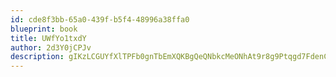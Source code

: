```yaml
---
id: cde8f3bb-65a0-439f-b5f4-48996a38ffa0
blueprint: book
title: UWfYo1txdY
author: 2d3Y0jCPJv
description: gIKzLCGUYfXlTPFb0gnTbEmXQKBgQeQNbkcMeONhAt9r8g9Ptqgd7FdenCiu1V5Xh20KULhOk1wkSkn6SxysEx2Bxdo7fKOPtKg8
---
```


